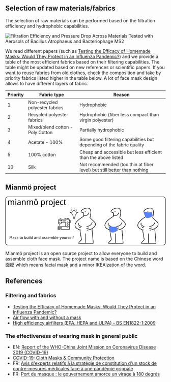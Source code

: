 ## Selection of raw materials/fabrics

The selection of raw materials can be performed based on the filtration efficiency and hydrophobic capabilities.

![Filtration Efficiency and Pressure Drop Across Materials Tested with Aerosols of Bacillus Atrophaeus and Bacteriophage MS2](https://raw.githubusercontent.com/adulau/DIY-face-masks/master/images/filtration-efficiency.png)

We read different papers (such as [Testing the Efficacy of Homemade Masks: Would They Protect in an Influenza Pandemic?](https://www.researchgate.net/figure/Filtration-Efficiency-and-Pressure-Drop-Across-Materials-Tested-with-Aerosols-of-Bacillus_tbl1_258525804)) and we provide a table of the most efficient fabrics based on their filtering capabilities. The table might be updated based on
new references or scientific papers. If you want to reuse fabrics from old clothes, check the composition and take by priority fabrics listed higher in the table below. A lot of face mask
design allows to have different layers of fabric.

| Priority | Fabric type | Reason   |
| -------- | -------- | -------- |
| 1 | Non-recycled polyester fabrics    | Hydrophobic     |
| 2 | Recycled polyester fabrics | Hydrophobic (fiber less compact than virgin polyester) |
| 3 | Mixed/blend cotton - Poly Cotton | Partially hydrophobic |
| 4 | Acetate - 100% | Some good filtering capabilities but depending of the fabric quality |
| 5 | 100% cotton | Cheap and accessible but less efficient than the above listed |
| 10 | Silk | Not recommended (too thin at fiber level) but still better than nothing |

## Mianmö project

![](https://raw.githubusercontent.com/Mianmo-project/logos/master/drawing-en.png)

Mianmö project is an open source project to allow everyone to build and assemble cloth face mask. The project name is based on the Chinese word 面膜 which means facial mask and a minor IKEAization of the word.

## References

### Filtering and fabrics

- [Testing the Efficacy of Homemade Masks: Would They Protect in an Influenza Pandemic?](https://www.researchgate.net/publication/258525804_Testing_the_Efficacy_of_Homemade_Masks_Would_They_Protect_in_an_Influenza_Pandemic)
- [Air flow with and without a mask](https://twitter.com/i/status/1246027215780941825)
- [High efficiency airfilters (EPA, HEPA and ULPA) - BS EN1822-1:2009](http://www.gttlab.com/uploads/soft/161025/EN1822-1-2009Highefficiencyairfilters(EPA,HEPAandULPA)Part1Classification,performance.pdf)

### The effectiveness of wearing mask in general public

- EN: [Report of the WHO-China Joint Mission on Coronavirus Disease 2019 (COVID-19)](https://www.who.int/docs/default-source/coronaviruse/who-china-joint-mission-on-covid-19-final-report.pdf)
- [COVID-19: Cloth Masks & Community Protection](https://www.bmj.com/content/368/bmj.m1141/rr-1)
- FR: [Avis d'experts relatifs à la stratégie de constitution d'un stock de contre-mesures médicales face à une pandémie grippale](https://www.santepubliquefrance.fr/maladies-et-traumatismes/maladies-et-infections-respiratoires/grippe/documents/avis/avis-d-experts-relatifs-a-la-strategie-de-constitution-d-un-stock-de-contre-mesures-medicales-face-a-une-pandemie-grippale)
- FR: [Port du masque : le gouvernement amorce un virage à 180 degrés](https://www.lemonde.fr/politique/article/2020/04/06/port-du-masque-l-executif-amorce-un-virage-a-180-degres_6035698_823448.html)
